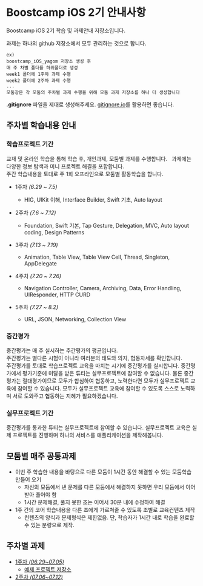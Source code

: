 # Boostcamp iOS 2기 안내사항

Boostcamp iOS 2기 학습 및 과제안내 저장소입니다.  

과제는 하나의 github 저장소에서 모두 관리하는 것으로 합니다.

```
ex)
boostcamp_iOS_yagom 저장소 생성 후
매 주 차별 폴더를 하위폴더로 생성
week1 폴더에 1주차 과제 수행
week2 폴더에 2주차 과제 수행
...
모둠장은 각 모둠의 주차별 과제 수행을 위해 모둠 과제 저장소를 하나 더 생성합니다
```

**.gitignore** 파일을 제대로 생성해주세요. [gitignore.io](https://www.gitignore.io)를 활용하면 좋습니다.

## 주차별 학습내용 안내

### 학습프로젝트 기간
교재 및 온라인 학습을 통해 학습 후, 개인과제, 모둠별 과제를 수행합니다.  
과제에는 다양한 정보 탐색과 미니 프로젝트 해결을 포함합니다.  
주간 학습내용을 토대로 주 1회 오프라인으로 모둠별 활동학습을 합니다.  

* 1주차 *(6.29 ~ 7.5)*
	* HIG, UIKit 이해, Interface Builder, Swift 기초, Auto layout

* 2주차 *(7.6 ~ 7.12)*
	* Foundation, Swift 기본, Tap Gesture, Delegation, MVC, Auto layout coding, Design Patterns

* 3주차 *(7.13 ~ 7.19)*
	* Animation, Table View, Table View Cell, Thread, Singleton, AppDelegate


* 4주차 *(7.20 ~ 7.26)*
	* Navigation Controller, Camera, Archiving, Data, Error Handling, UIResponder, HTTP CURD


* 5주차 *(7.27 ~ 8.2)*
	* URL, JSON, Networking, Collection View

### 중간평가
중간평가는 매 주 실시하는 주간평가의 평균입니다.  
주간평가는 별다른 시험이 아니라 여러분의 태도와 의지, 협동자세를 확인합니다.  
주간평가를 토대로 학습프로젝트 교육을 마치는 시기에 중간평가를 실시합니다.
중간평가에서 평가기준에 미달을 받은 튜티는 실무프로젝트에 참여할 수 없습니다.
물론 중간평가는 절대평가이므로 모두가 합심하여 협동하고, 노력한다면 모두가 실무프로젝트 교육에 참여할 수 있습니다.
모두가 실무프로젝트 교육에 참여할 수 있도록 스스로 노력하며 서로 도와주고 협동하는 지혜가 필요하겠습니다.

### 실무프로젝트 기간
중간평가를 통과한 튜티는 실무프로젝트에 참여할 수 있습니다. 
실무프로젝트 교육은 실제 프로젝트를 진행하며 하나의 서비스를 애플리케이션을 제작해봅니다.

## 모둠별 매주 공통과제

* 이번 주 학습한 내용을 바탕으로 다른 모둠이 1시간 동안 해결할 수 있는 모둠학습 만들어 오기 
	* 자신의 모둠에서 낸 문제를 다른 모둠에서 해결하지 못하면 우리 모둠에서 이어받아 풀어야 함
	* 1시간 문제해결, 풀지 못한 조는 이어서 30분 내에 수정하여 해결
* 1주 간의 코어 학습내용을 다른 조에게 가르쳐줄 수 있도록 조별로 교육컨텐츠 제작
	* 컨텐츠의 양식과 문제형식은 제한없음. 단, 학습자가 1시간 내로 학습을 완료할 수 있는 분량으로 제작.


## 주차별 과제

* [1주차 *(06.29~07.05)*](assignment/week_01.md)
	* [예제 프로젝트 저장소](https://github.com/connect-boostcamp/LoginPage_iOS)
* [2주차 *(07.06~07.12)*](assignment/week_02.md)